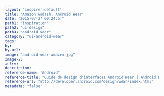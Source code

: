 ```yaml
---
layout: "inspirer-default"
title: "Amazon &ndash; Android Wear"
date: "2015-07-27 00:24:57"
path1: "inspiration"
path2: "ui-design"
path3: "android-wear"
category: "ui-android-wear"
tags:
by:
by-url:
image: "android-wear-amazon.jpg"
image-2:
intro:
description:
reference-name: "Android"
reference-title: "Guide du design d'interfaces Android Wear | Android Developers"
reference-url: "http://developer.android.com/design/wear/index.html"
metadata: "false"
---
```

